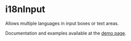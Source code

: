 # i18nInput
Allows multiple languages in input boxes or text areas.

Documentation and examples available at the [demo page](http://koas.github.io/i18nInput/).
